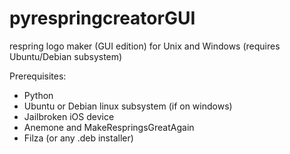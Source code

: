 # pyrespringcreatorGUI
respring logo maker (GUI edition) for Unix and Windows (requires Ubuntu/Debian subsystem)

Prerequisites:
- Python
- Ubuntu or Debian linux subsystem (if on windows)
- Jailbroken iOS device
- Anemone and MakeRespringsGreatAgain
- Filza (or any .deb installer)
